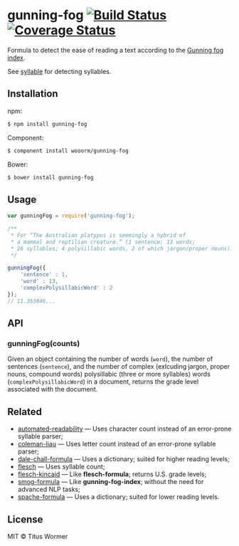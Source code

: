 # gunning-fog [![Build Status](https://img.shields.io/travis/wooorm/gunning-fog.svg?style=flat)](https://travis-ci.org/wooorm/gunning-fog) [![Coverage Status](https://img.shields.io/coveralls/wooorm/gunning-fog.svg?style=flat)](https://coveralls.io/r/wooorm/gunning-fog?branch=master)

Formula to detect the ease of reading a text according to the [Gunning fog index](http://en.wikipedia.org/wiki/Gunning_fog_index).

See [syllable](https://github.com/wooorm/syllable) for detecting syllables.

## Installation

npm:
```sh
$ npm install gunning-fog
```

Component:
```sh
$ component install wooorm/gunning-fog
```

Bower:
```sh
$ bower install gunning-fog
```

## Usage

```js
var gunningFog = require('gunning-fog');

/**
 * For “The Australian platypus is seemingly a hybrid of
 * a mammal and reptilian creature.” (1 sentence; 13 words;
 * 26 syllables; 4 polysillabic words, 2 of which jargon/proper nouns).
 */

gunningFog({
    'sentence' : 1,
    'word' : 13,
    'complexPolysillabicWord' : 2
});
// 11.353846...
```

## API

### gunningFog(counts)

Given an object containing the number of words (`word`), the number of sentences (`sentence`), and the number of complex (exlcuding jargon, proper nouns, compound words) polysillabic (three or more syllables) words (`complexPolysillabicWord`) in a document, returns the grade level associated with the document.

## Related

- [automated-readability](https://github.com/wooorm/automated-readability) — Uses character count instead of an error-prone syllable parser;
- [coleman-liau](https://github.com/wooorm/coleman-liau) — Uses letter count instead of an error-prone syllable parser;
- [dale-chall-formula](https://github.com/wooorm/dale-chall-formula) — Uses a dictionary; suited for higher reading levels;
- [flesch](https://github.com/wooorm/flesch) — Uses syllable count;
- [flesch-kincaid](https://github.com/wooorm/flesch-kincaid) — Like **flesch-formula**; returns U.S. grade levels;
- [smog-formula](https://github.com/wooorm/smog-formula) — Like **gunning-fog-index**; without the need for advanced NLP tasks;
- [spache-formula](https://github.com/wooorm/spache-formula) — Uses a dictionary; suited for lower reading levels.

## License

MIT © Titus Wormer
